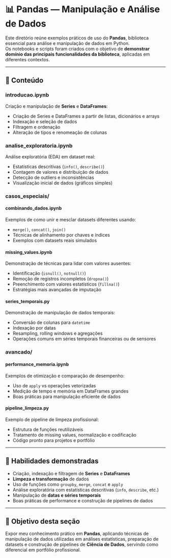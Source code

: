 # 📊 Pandas — Manipulação e Análise de Dados

Este diretório reúne exemplos práticos de uso do **Pandas**, biblioteca essencial para análise e manipulação de dados em Python.  
Os notebooks e scripts foram criados com o objetivo de **demonstrar domínio das principais funcionalidades da biblioteca**, aplicadas em diferentes contextos.


---

## 🧠 Conteúdo  
### introducao.ipynb
Criação e manipulação de **Series** e **DataFrames**:
- Criação de Series e DataFrames a partir de listas, dicionários e arrays
- Indexação e seleção de dados
- Filtragem e ordenação
- Alteração de tipos e renomeação de colunas

### analise_exploratoria.ipynb
Análise exploratória (EDA) em dataset real:
- Estatísticas descritivas (`info()`, `describe()`)
- Contagem de valores e distribuição de dados
- Detecção de outliers e inconsistências
- Visualização inicial de dados (gráficos simples)

### casos_especiais/

#### combinando_dados.ipynb
Exemplos de como unir e mesclar datasets diferentes usando:
- `merge()`, `concat()`, `join()`
- Técnicas de alinhamento por chaves e índices
- Exemplos com datasets reais simulados

#### missing_values.ipynb
Demonstração de técnicas para lidar com valores ausentes:
- Identificação (`isnull()`, `notnull()`)
- Remoção de registros incompletos (`dropna()`)
- Preenchimento com valores estatísticos (`fillna()`)
- Estratégias mais avançadas de imputação

#### series_temporais.py
Demonstração de manipulação de dados temporais:
- Conversão de colunas para `datetime`
- Indexação por datas
- Resampling, rolling windows e agregações
- Operações comuns em séries temporais financeiras ou de sensores

### avancado/

#### performance_memoria.ipynb
Exemplos de otimização e comparação de desempenho:
- Uso de `apply` vs operações vetorizadas
- Medição de tempo e memória em DataFrames grandes
- Boas práticas para manipulação eficiente de dados

#### pipeline_limpeza.py
Exemplo de pipeline de limpeza profissional:
- Estrutura de funções reutilizáveis
- Tratamento de missing values, normalização e codificação
- Código pronto para projetos e portfólio

---

## 🔑 Habilidades demonstradas

- Criação, indexação e filtragem de **Series** e **DataFrames**
- **Limpeza e transformação** de dados
- Uso de funções como `groupby`, `merge`, `concat` e `apply`
- Análise exploratória com estatísticas descritivas (`info`, `describe`, etc.)
- Manipulação de **datas e séries temporais**
- Boas práticas de performance e construção de pipelines de dados

---

## 🎯 Objetivo desta seção

Expor meu conhecimento prático em **Pandas**, aplicando técnicas de manipulação de dados utilizadas em análises estatísticas, preparação de datasets e construção de pipelines de **Ciência de Dados**, servindo como diferencial em portfólio profissional.
